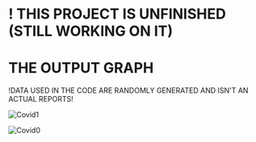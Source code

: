 # ! THIS PROJECT IS UNFINISHED (STILL WORKING ON IT)
# THE OUTPUT GRAPH
!DATA USED IN THE CODE ARE RANDOMLY GENERATED AND ISN'T AN ACTUAL REPORTS!

![Covid1](https://user-images.githubusercontent.com/64541739/152944817-e5eedc75-703f-40de-82f3-6931abfbdc23.png)

![Covid0](https://user-images.githubusercontent.com/64541739/152944822-f12ce799-e35b-48cf-b7ee-2681809b7f40.png)
